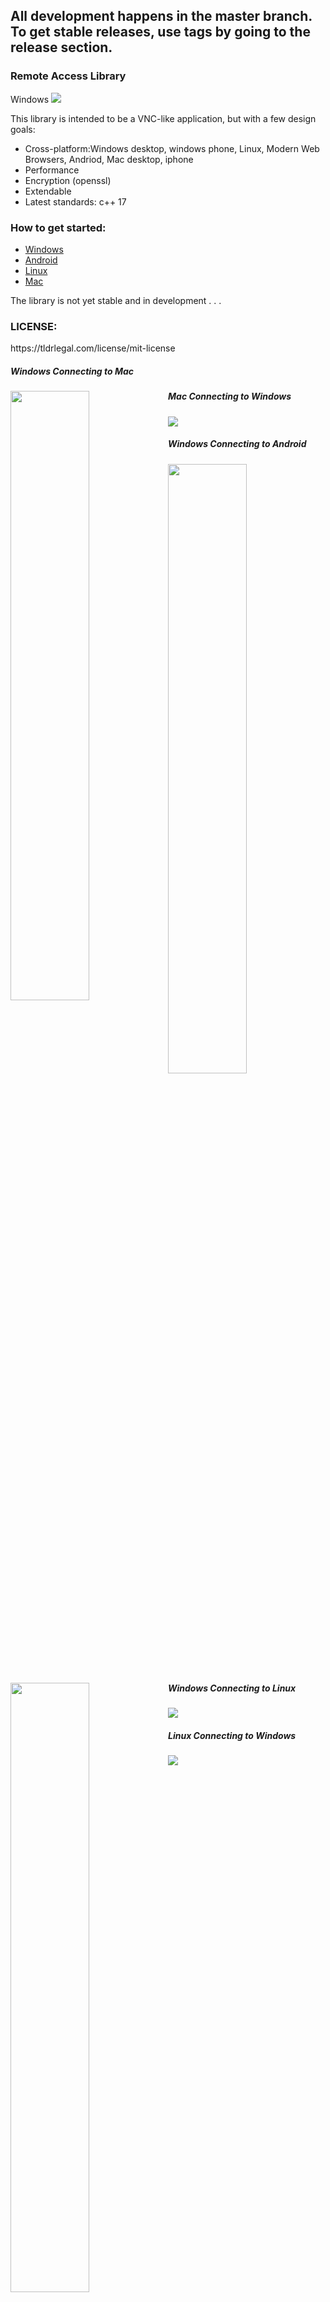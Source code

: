 <h2>All development happens in the master branch. To get stable releases, use tags by going to the release section.</h2>
<h3>Remote Access Library</h3>
<p>Windows <img src="https://smasherprog.visualstudio.com/_apis/public/build/definitions/2b1c8ec9-6597-41c5-a3e8-d23b4a2e45f7/4/badge"/></p>

<p>This library is intended to be a VNC-like application, but with a few design goals:
<ul>
<li>
Cross-platform:Windows desktop, windows phone, Linux, Modern Web Browsers, Andriod, Mac desktop, iphone
</li>
<li>
Performance 
</li>
<li>
Encryption (openssl)
</li>
<li>
Extendable 
</li>
<li>
Latest standards: c++ 17 
</li>
</ul>
<h3>How to get started:</h3>
<ul>
<li>
<a href="https://github.com/smasherprog/Remote_Access_Library/wiki/Windows-Development">Windows</a>
</li>
<li><a href="https://github.com/smasherprog/Remote_Access_Library/wiki/Android-Development">Android</a> </li>
<li>
<a href="https://github.com/smasherprog/Remote_Access_Library/wiki/Linux-Development">Linux</a>
</li>
<li>
<a href="https://github.com/smasherprog/Remote_Access_Library/wiki/Mac-Development">Mac</a>
</li>
</ul>
</p>
<p>The library is not yet stable and in development . . . </p>


<h3>LICENSE:</h3>
<p>https://tldrlegal.com/license/mit-license</p>
<p>
<h5>Windows Connecting to Mac</h5>
<img style="width:50%;float:left;" src="https://raw.githubusercontent.com/smasherprog/Remote_Access_Library/master/Content/Windows_Mac.PNG" target="_blank"/></p>
<p>
<h5>Mac Connecting to Windows</h5>
<img src="https://raw.githubusercontent.com/smasherprog/Remote_Access_Library/master/Content/Mac_Windows.PNG" target="_blank"/>
</p>

<p>
<h5>Windows Connecting to Android</h5>
<img style="width:50%;float:left;" src="https://raw.githubusercontent.com/smasherprog/Remote_Access_Library/master/Content/Android.PNG" target="_blank"/>
<img style="width:50%;float:left;" src="https://raw.githubusercontent.com/smasherprog/Remote_Access_Library/master/Content/android2.PNG" target="_blank"/>
</p>
<p>
<h5>Windows Connecting to Linux</h5>
<img src="https://raw.githubusercontent.com/smasherprog/Remote_Access_Library/master/Content/Windows_to_Linux.png" target="_blank"/>
</p>
<p>
<h5>Linux Connecting to Windows</h5>
<img src="https://raw.githubusercontent.com/smasherprog/Remote_Access_Library/master/Content/linux_to_windows.png" target="_blank"/>
</p>

